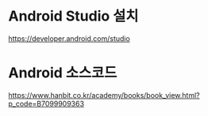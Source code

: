 # Android Studio 설치

https://developer.android.com/studio

# Android 소스코드
https://www.hanbit.co.kr/academy/books/book_view.html?p_code=B7099909363
